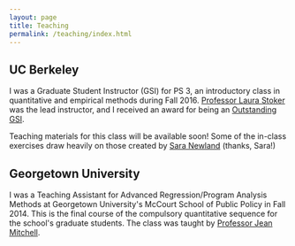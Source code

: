 ```yaml
---
layout: page
title: Teaching
permalink: /teaching/index.html
---
```


## UC Berkeley
I was a Graduate Student Instructor (GSI) for PS 3, an introductory class in quantitative and empirical methods during Fall 2016. [Professor Laura Stoker](http://polisci.berkeley.edu/people/person/laura-stoker) was the lead instructor, and I received an award for being an [Outstanding GSI](http://gsi.berkeley.edu/programs-services/award-programs/ogsi/). 

Teaching materials for this class will be available soon! Some of the in-class exercises draw heavily on those created by [Sara Newland](https://scholar.harvard.edu/snewland) (thanks, Sara!)

## Georgetown University
I was a Teaching Assistant for Advanced Regression/Program Analysis Methods at Georgetown University's McCourt School of Public Policy in Fall 2014. This is the final course of the compulsory quantitative sequence for the school's graduate students. The class was taught by [Professor Jean Mitchell](https://gufaculty360.georgetown.edu/s/faculty-profile?netid=mitchejm%2F).